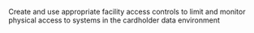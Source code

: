 Create and use appropriate facility access controls to limit and monitor physical access to systems in the cardholder data environment